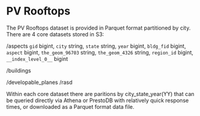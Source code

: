 # PV Rooftops

The PV Rooftops dataset is provided in Parquet format partitioned by city.  There are 4 core datasets stored in S3:

/aspects
  `gid` bigint, 
  `city` string, 
  `state` string, 
  `year` bigint, 
  `bldg_fid` bigint, 
  `aspect` bigint, 
  `the_geom_96703` string, 
  `the_geom_4326` string, 
  `region_id` bigint, 
  `__index_level_0__` bigint
  
/buildings

/developable_planes
/rasd

Within each core dataset there are paritions by city_state_year(YY) that can be queried directly via Athena or PrestoDB with relatively quick response times, or downloaded as a Parquet format data file. 

